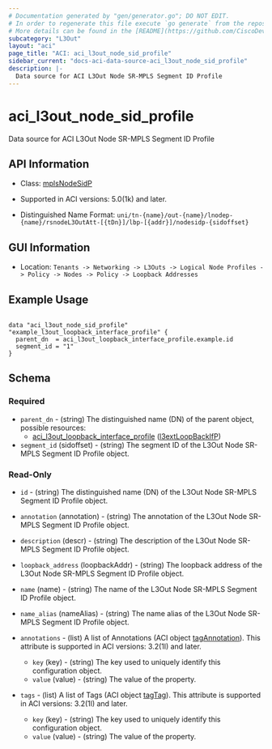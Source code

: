 ```yaml
---
# Documentation generated by "gen/generator.go"; DO NOT EDIT.
# In order to regenerate this file execute `go generate` from the repository root.
# More details can be found in the [README](https://github.com/CiscoDevNet/terraform-provider-aci/blob/master/README.md).
subcategory: "L3Out"
layout: "aci"
page_title: "ACI: aci_l3out_node_sid_profile"
sidebar_current: "docs-aci-data-source-aci_l3out_node_sid_profile"
description: |-
  Data source for ACI L3Out Node SR-MPLS Segment ID Profile
---
```


# aci_l3out_node_sid_profile #

Data source for ACI L3Out Node SR-MPLS Segment ID Profile

## API Information ##

* Class: [mplsNodeSidP](https://pubhub.devnetcloud.com/media/model-doc-latest/docs/app/index.html#/objects/mplsNodeSidP/overview)

* Supported in ACI versions: 5.0(1k) and later.

* Distinguished Name Format: `uni/tn-{name}/out-{name}/lnodep-{name}/rsnodeL3OutAtt-[{tDn}]/lbp-[{addr}]/nodesidp-{sidoffset}`

## GUI Information ##

* Location: `Tenants -> Networking -> L3Outs -> Logical Node Profiles -> Policy -> Nodes -> Policy -> Loopback Addresses`

## Example Usage ##

```hcl

data "aci_l3out_node_sid_profile" "example_l3out_loopback_interface_profile" {
  parent_dn  = aci_l3out_loopback_interface_profile.example.id
  segment_id = "1"
}

```

## Schema ##

### Required ###

* `parent_dn` - (string) The distinguished name (DN) of the parent object, possible resources:
  - [aci_l3out_loopback_interface_profile](https://registry.terraform.io/providers/CiscoDevNet/aci/latest/docs/resources/l3out_loopback_interface_profile) ([l3extLoopBackIfP](https://pubhub.devnetcloud.com/media/model-doc-latest/docs/app/index.html#/objects/l3extLoopBackIfP/overview))
* `segment_id` (sidoffset) - (string) The segment ID of the L3Out Node SR-MPLS Segment ID Profile object.

### Read-Only ###

* `id` - (string) The distinguished name (DN) of the L3Out Node SR-MPLS Segment ID Profile object.
* `annotation` (annotation) - (string) The annotation of the L3Out Node SR-MPLS Segment ID Profile object.
* `description` (descr) - (string) The description of the L3Out Node SR-MPLS Segment ID Profile object.
* `loopback_address` (loopbackAddr) - (string) The loopback address of the L3Out Node SR-MPLS Segment ID Profile object.
* `name` (name) - (string) The name of the L3Out Node SR-MPLS Segment ID Profile object.
* `name_alias` (nameAlias) - (string) The name alias of the L3Out Node SR-MPLS Segment ID Profile object.

* `annotations` - (list) A list of Annotations (ACI object [tagAnnotation](https://pubhub.devnetcloud.com/media/model-doc-latest/docs/app/index.html#/objects/tagAnnotation/overview)). This attribute is supported in ACI versions: 3.2(1l) and later.
  * `key` (key) - (string) The key used to uniquely identify this configuration object.
  * `value` (value) - (string) The value of the property.

* `tags` - (list) A list of Tags (ACI object [tagTag](https://pubhub.devnetcloud.com/media/model-doc-latest/docs/app/index.html#/objects/tagTag/overview)). This attribute is supported in ACI versions: 3.2(1l) and later.
  * `key` (key) - (string) The key used to uniquely identify this configuration object.
  * `value` (value) - (string) The value of the property.
